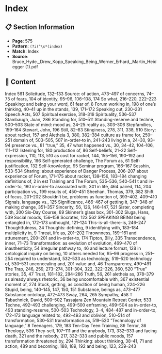 # Index

## 📋 Section Information

- **Page**: 575
- **Pattern**: `(?i)^\s*(index)`
- **Match**: Index
- **Source**: Bruce_Hyde,_Drew_Kopp_Speaking_Being_Werner_Erhard,_Martin_Heidegger (1).pdf

## 📄 Content

Index
561
Solicitude, 132–133
Source:
of action, 473–497
of concerns, 74–75
of fears, 104
of identity, 95–96, 106–108, 174
So what, 216–220, 222–223
Speaking:
and being your word, 61
fear of, 8
Forum working in, 198
of one’s thinking, 40–41
up in the stands, 139, 171–172
Speaking out, 230–231
Speech Acts, 507
Spiritual exercise, 318–319
Spirituality, 536–537
Stambaugh, Joan, 286
Standing for, 510–511
Standing-reserve and techne, 500–503
State of mind:
mood as, 24–25
reality as, 303–306
Stepfamilies, 159–164
Stewart, John, 196
Still, 82–83
Stinginess, 278, 311, 338, 510
Story:
about racket, 157
and Aletheia 3, 380, 382–384
culture as frame for, 250–251
domain of, 503–505, 507
in-order-to in, 241–243
living in a, 24–30, 93–94
presence vs., 81
“true,” 35, 47
what happened vs., 30, 34–42, 104–106, 111–112
listening for, 180
production of, 86
Self-beliefs, 21–22
Self-expression, 110, 113, 510
as cost for racket, 144, 155–156, 190–192
and responsibility, 166
Self-generated challenge, The Forum as, 61
Self-justification, 132
Self-knowledge, 95
Seminar program, 166–167
Sesshin, 533–534
Sharing:
about experience of Danger Process, 206–207
about experience of Forum, 171–175
about racket, 138–156, 183–184
changing definitions of, 2
in est Training and The Forum, 535–536, 540–541
t
and in-order-to, 180
in-order-to associated with, 301
in life, 464
paired, 114, 204
participation vs., 199
results of, 450–451
Sheehan, Thomas, 379, 382
Shift  of focus, 201–202
Shouldn’t be, problems as function of, 393–402, 409–410
Signals, language vs., 125
Significance, 466–467
of getting it, 347–348
of making change, 351–357
Sincerity, 56, 126, 146–147, 521
Sister, completing with, 200
Six-Day Course, 89
Skinner’s glass box, 301–302
Sluga, Hans, 539
Social moods, 156–158
Socrates, 123
562
SPEAKING BEING
being entangled in, 172–173
unthought, 121–124
This-is-all-there-is, 246–247
Thoughtfulness, 24
Thoughts:
defining, 9
identifying with, 183–184
multiplicity in, 9
Threat, life as, 201–202
Thrownness, 159–161
and attunement, 200–201
and in-order-to, 174
Tipton, Billy, 335
Transcendence, inner, 71–73
Transformation:
as evolution of evolution, 469–470
of inauthenticity, 54
irregular pathway to, 46
and lecture format, 128
in ontological inquiry on being, 10
others needed for, 95–96
progress in, 251–254
required to understand, 532–533
as technology, 519–520
technology of, 530–531
unconcealing and, 201
value and, 46
Transparency, 490–491
The Trap, 246, 259, 273–274, 301–304, 322, 322–326,
360, 520
“True” stories, 35, 47
Trust, 181–182, 284–286
Truth, 56, 261
aletheia as, 378–379
as already always rhetoric, 36
being uncomfortable with, 367
existential moment of, 274
Stuck, getting, as condition of being human, 224–226
Stupid, being, 140–145, 147, 150, 151
Substance, beings as, 473–477
Substance ontology, 472–473
Sway, 264, 265
Sympathy, 458
T
Tabachnick, David, 500–502
Tassajara Zen Mountain Retreat Center, 533
Techne, 492–493
challenging, 499–500
enframing, 499–504
as in-order-to, 493
standing-reserve, 500–503
Technology, 3–4, 484–487
and in-order-to, 172–173
language related to, 492–493
and oblivion, 510–514
of transformation, 530–531
transformation as, 519–520
“Technology of language,” 8
Teenagers, 179, 183
Ten-Day Teen Training, 89
Terror, 36
Theology, 536
They-self, 107–111
and the anybody, 173, 332–333
and facing death, 321
and the nobody, 217, 332–333
and public moods, 157
transformation threatened by, 294
Thinking:
about thinking, 38–41, 71
and action, 489
and becoming, 188, 189, 192
and being, 123, 239–243